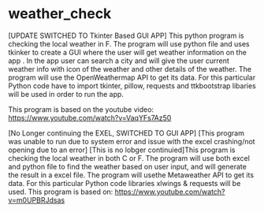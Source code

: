 # weather_check
[UPDATE SWITCHED TO Tkinter Based GUI APP]
This python program is checking the local weather in F. The program will use python file  and uses  tkinker to create a GUI where the user will get weather information on the app . In the  app user can search a city and will give the user current weather info with icon of the weather and other details of the weather. The program will use the OpenWeathermap API to get its data. For this particular Python code have to  import tkinter, pillow, requests and ttkbootstrap libaries will be used in order to run the app.

This program is based on the youtube video: https://www.youtube.com/watch?v=VaqYFs7Az50

[No Longer continuing the EXEL, SWITCHED TO GUI APP]
[This program was unable to run due to system error and issue with the excel crashing/not opening due to an error]
[This is no lobger continuied]This program is checking the local weather in both C or F. The program will use both excel and python file to find the weather based on user input, and will generate the result in a excel file. The program will usethe Metaweather API to get its data. For this particular Python code libraries xlwings & requests will be used. This program is based on: https://www.youtube.com/watch?v=m0UPBRJdsas


